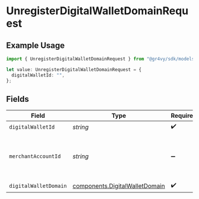 # UnregisterDigitalWalletDomainRequest

## Example Usage

```typescript
import { UnregisterDigitalWalletDomainRequest } from "@gr4vy/sdk/models/operations";

let value: UnregisterDigitalWalletDomainRequest = {
  digitalWalletId: "",
};
```

## Fields

| Field                                                                            | Type                                                                             | Required                                                                         | Description                                                                      | Example                                                                          |
| -------------------------------------------------------------------------------- | -------------------------------------------------------------------------------- | -------------------------------------------------------------------------------- | -------------------------------------------------------------------------------- | -------------------------------------------------------------------------------- |
| `digitalWalletId`                                                                | *string*                                                                         | :heavy_check_mark:                                                               | N/A                                                                              |                                                                                  |
| `merchantAccountId`                                                              | *string*                                                                         | :heavy_minus_sign:                                                               | The ID of the merchant account to use for this request.                          |                                                                                  |
| `digitalWalletDomain`                                                            | [components.DigitalWalletDomain](../../models/components/digitalwalletdomain.md) | :heavy_check_mark:                                                               | N/A                                                                              |                                                                                  |